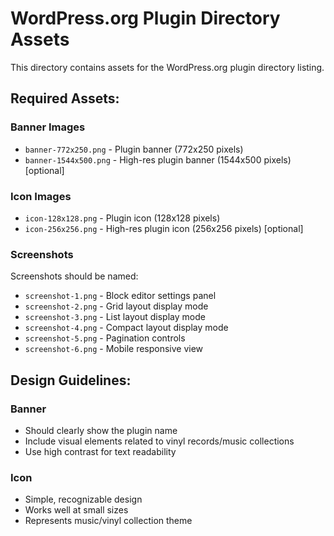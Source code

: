 # WordPress.org Plugin Directory Assets

This directory contains assets for the WordPress.org plugin directory listing.

## Required Assets:

### Banner Images
- `banner-772x250.png` - Plugin banner (772x250 pixels)
- `banner-1544x500.png` - High-res plugin banner (1544x500 pixels) [optional]

### Icon Images
- `icon-128x128.png` - Plugin icon (128x128 pixels)
- `icon-256x256.png` - High-res plugin icon (256x256 pixels) [optional]

### Screenshots
Screenshots should be named:
- `screenshot-1.png` - Block editor settings panel
- `screenshot-2.png` - Grid layout display mode
- `screenshot-3.png` - List layout display mode
- `screenshot-4.png` - Compact layout display mode
- `screenshot-5.png` - Pagination controls
- `screenshot-6.png` - Mobile responsive view

## Design Guidelines:

### Banner
- Should clearly show the plugin name
- Include visual elements related to vinyl records/music collections
- Use high contrast for text readability

### Icon
- Simple, recognizable design
- Works well at small sizes
- Represents music/vinyl collection theme